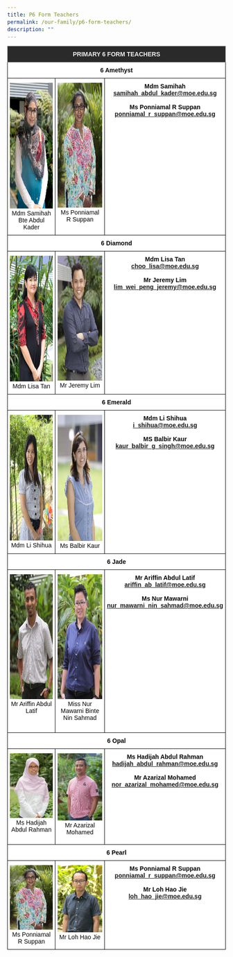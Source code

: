 ```yaml
---
title: P6 Form Teachers
permalink: /our-family/p6-form-teachers/
description: ""
---
```

<style type="text/css">
.tg  {border-collapse:collapse;border-spacing:0;}
.tg td{border-color:black;border-style:solid;border-width:1px;font-family:Arial, sans-serif;font-size:14px;
  overflow:hidden;padding:10px 5px;word-break:normal;}
.tg th{border-color:black;border-style:solid;border-width:1px;font-family:Arial, sans-serif;font-size:14px;
  font-weight:normal;overflow:hidden;padding:10px 5px;word-break:normal;}
.tg .tg-fma3{background-color:#FFF;color:#050505;text-align:center;vertical-align:middle}
.tg .tg-8zvm{background-color:#2A2A2A;border-color:inherit;color:#EEE;font-weight:bold;text-align:center;vertical-align:middle}
.tg .tg-qn16{background-color:#FFF;color:#050505;font-weight:bold;text-align:center;vertical-align:top}
.tg .tg-v9jf{background-color:#FFF;color:#050505;text-align:center;vertical-align:top}
</style>
<table class="tg">
<thead>
  <tr>
    <th class="tg-8zvm" colspan="3"><span style="color:#EEE;background-color:#2A2A2A">PRIMARY 6 FORM TEACHERS</span></th>
  </tr>
</thead>
<tbody>
  <tr>
    <td class="tg-qn16" colspan="3"><strong> 6 Amethyst</strong></td>
  </tr>
  <tr>
    <td class="tg-v9jf"><img src="/images/Mdm Samihah Bte Abdul Kader.jpeg" alt="Mdm Samihah Bte Abdul Kader.JPEG" width="193" height="290">Mdm Samihah Bte Abdul Kader<br></td>
    <td class="tg-v9jf"><img src="/images/Ms Ponniamal R Suppan.jpeg" alt="Ms Ponniamal R Suppan.JPEG" width="191" height="288">Ms Ponniamal R Suppan</td>
    <td class="tg-qn16"><strong> Mdm Samihah</strong><br><a href="mailto:samihah_abdul_kader@moe.edu.sg">samihah_abdul_kader@moe.edu.sg</a><br><br><strong>Ms Ponniamal R Suppan</strong><br><a href="mailto:ponniamal_r_suppan@moe.edu.sg">ponniamal_r_suppan@moe.edu.sg</a></td>
  </tr>
  <tr>
    <td class="tg-fma3" colspan="3"><strong>  6 Diamond </strong> </td>
  </tr>
  <tr>
    <td class="tg-v9jf"><img src="/images/Mrs Lisa Choo.jpeg" alt="Mrs Lisa Choo.JPEG" width="194" height="290">Mdm Lisa Tan<br></td>
    <td class="tg-v9jf"><img src="/images/Mr Jeremy Lim.jpeg" alt="Mr Jeremy Lim.jpeg" width="192" height="288">Mr Jeremy Lim</td>
    <td class="tg-qn16"><strong>Mdm Lisa Tan</strong><br><a href="mailto:choo_lisa@moe.edu.sg">choo_lisa@moe.edu.sg</a><br><br><strong>Mr Jeremy Lim</strong><br><a href="mailto:lim_wei_peng_jeremy@moe.edu.sg">lim_wei_peng_jeremy@moe.edu.sg</a></td>
  </tr>
  <tr>
    <td class="tg-fma3" colspan="3"> <strong> 6 Emerald </strong> </td>
  </tr>
  <tr>
    <td class="tg-v9jf"><img src="/images/Mrs Tan-Li Shi Hua.jpeg" alt="Mrs Tan-Li Shi Hua.jpeg" width="194" height="290">Mdm Li Shihua<br></td>
    <td class="tg-v9jf"><img src="/images/Ms Balbir Kaur.jpg" alt="Ms Balbir Kaur.jpg" width="194" height="291">Ms Balbir Kaur</td>
    <td class="tg-qn16"><strong>Mdm Li Shihua</strong><br><a href="mailto:i_shihua@moe.edu.sg">i_shihua@moe.edu.sg</a><br><br><strong>MS Balbir Kaur</strong><br><a href="mailto:kaur_balbir_g_singh@moe.edu.sg">kaur_balbir_g_singh@moe.edu.sg</a></td>
  </tr>
  <tr>
    <td class="tg-fma3" colspan="3"> <strong> 6 Jade </strong> </td>
  </tr>
  <tr>
    <td class="tg-v9jf"><img src="/images/Mr Ariffin.jpeg" alt="Mr Ariffin.JPEG" width="193" height="288">Mr Ariffin Abdul Latif</td>
    <td class="tg-v9jf"><img src="/images/Miss Nur Mawarni Binte Nin Sahmad.jpeg" alt="Miss Nur Mawarni Binte Nin Sahmad.jpeg" width="193" height="288">Miss Nur Mawarni Binte Nin Sahmad<br><br></td>
    <td class="tg-qn16"><strong>Mr Ariffin Abdul Latif</strong><br><a href="mailto:ariffin_ab_latif@moe.edu.sg">ariffin_ab_latif@moe.edu.sg</a><br><br><strong>Ms Nur Mawarni</strong><br><a href="mailto:nur_mawarni_nin_sahmad@moe.edu.sg">nur_mawarni_nin_sahmad@moe.edu.sg</a></td>
  </tr>
  <tr>
    <td class="tg-fma3" colspan="3"><strong>  6 Opal </strong> </td>
  </tr>
  <tr>
    <td class="tg-v9jf"><img src="/images/Ms Hadijah Abdul Rahman.jpeg" alt="Ms Hadijah Abdul Rahman.JPEG" width="194">Ms Hadijah Abdul Rahman<br><br></td>
    <td class="tg-v9jf"><img src="/images/Mr Azarizal Mohamed.jpeg" alt="Mr Azarizal Mohamed.JPEG" width="194">Mr Azarizal Mohamed</td>
    <td class="tg-qn16"><strong>Ms Hadijah Abdul Rahman</strong><br><a href="mailto:hadijah_abdul_rahman@moe.edu.sg">hadijah_abdul_rahman@moe.edu.sg</a><br><br><strong>Mr Azarizal Mohamed</strong><br><a href="mailto:nor_azarizal_mohamed@moe.edu.sg">nor_azarizal_mohamed@moe.edu.sg</a></td>
  </tr>
  <tr>
    <td class="tg-fma3" colspan="3"> <strong>  6 Pearl </strong></td>
  </tr>
  <tr>
    <td class="tg-v9jf"><img src="/images/Ms%20Ponniamal%20R%20Suppan.jpg" alt="Ms Ponniamal R Suppan.JPG" width="194">Ms Ponniamal R Suppan<br></td>
    <td class="tg-v9jf"><img src="/images/Mr%20Loh%20Hao%20Jie.jpg" alt="Mr Loh Hao Jie.JPG" width="194">Mr Loh Hao Jie </td>
    <td class="tg-qn16"><strong>Ms Ponniamal R Suppan</strong><br><a href="mailto:ponniamal_r_suppan@moe.edu.sg">ponniamal_r_suppan@moe.edu.sg</a><br><br><strong>Mr Loh Hao Jie</strong><br><a href="mailto:loh_hao_jie@moe.edu.sg">loh_hao_jie@moe.edu.sg</a><br><br></td>
  </tr>
</tbody>
</table>